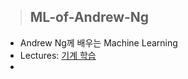 > ## ML-of-Andrew-Ng

- Andrew Ng께 배우는 Machine Learning
- Lectures: [기계 학습](https://ko.coursera.org/learn/machine-learning)
- 
